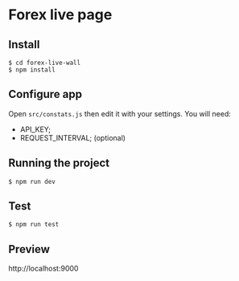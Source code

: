 # Forex live page

## Install

    $ cd forex-live-wall
    $ npm install

## Configure app

Open `src/constats.js` then edit it with your settings. You will need:

- API_KEY;
- REQUEST_INTERVAL; (optional)

## Running the project

    $ npm run dev

## Test

    $ npm run test

## Preview

http://localhost:9000